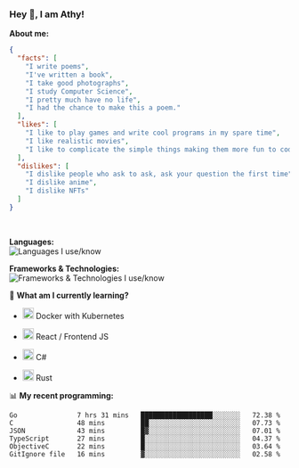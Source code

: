 ### Hey 👋, I am Athy!<br>

**About me:**


```json
{
  "facts": [
    "I write poems",
    "I've written a book",
    "I take good photographs",
    "I study Computer Science",
    "I pretty much have no life",
    "I had the chance to make this a poem."
  ],
  "likes": [
    "I like to play games and write cool programs in my spare time",
    "I like realistic movies",
    "I like to complicate the simple things making them more fun to code."
  ],
  "dislikes": [
    "I dislike people who ask to ask, ask your question the first time",
    "I dislike anime",
    "I dislike NFTs"
  ]
}
```
<br>


**Languages:**<br>
![Languages I use/know](https://skillicons.dev/icons?i=py,js,html,go,lua,java)

**Frameworks & Technologies:**<br />
![Frameworks & Technologies I use/know](https://skillicons.dev/icons?i=nodejs,nextjs,ts,react,express,docker,kubernetes,mysql,postgresql,mongodb,git,github,tailwind)

📙 **What am I currently learning?**

- <img height="20" src="https://cdn.jsdelivr.net/gh/devicons/devicon/icons/docker/docker-original.svg" /> Docker with Kubernetes

- <img height="20" src="https://cdn.jsdelivr.net/gh/devicons/devicon/icons/react/react-original.svg" /> React / Frontend JS

- <img height="20" src="https://cdn.jsdelivr.net/gh/devicons/devicon/icons/csharp/csharp-original.svg" /> C#
- <img height="20" src="https://cdn.jsdelivr.net/gh/devicons/devicon/icons/rust/rust-plain.svg" /> Rust

📊 **My recent programming:**

<!--START_SECTION:waka-->

```text
Go               7 hrs 31 mins   ██████████████████░░░░░░░   72.38 %
C                48 mins         ██░░░░░░░░░░░░░░░░░░░░░░░   07.73 %
JSON             43 mins         █▓░░░░░░░░░░░░░░░░░░░░░░░   07.01 %
TypeScript       27 mins         █░░░░░░░░░░░░░░░░░░░░░░░░   04.37 %
ObjectiveC       22 mins         █░░░░░░░░░░░░░░░░░░░░░░░░   03.64 %
GitIgnore file   16 mins         ▓░░░░░░░░░░░░░░░░░░░░░░░░   02.58 %
```

<!--END_SECTION:waka-->
